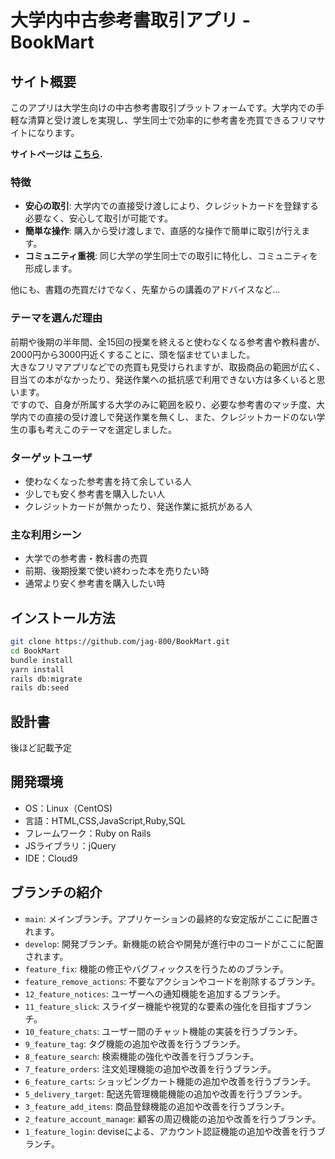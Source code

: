 # 大学内中古参考書取引アプリ - BookMart

## サイト概要
このアプリは大学生向けの中古参考書取引プラットフォームです。大学内での手軽な清算と受け渡しを実現し、学生同士で効率的に参考書を売買できるフリマサイトになります。  

**サイトページは [こちら](https://xn--pckwbq7c0b0l.com/).**

### 特徴
- **安心の取引**: 大学内での直接受け渡しにより、クレジットカードを登録する必要なく、安心して取引が可能です。
- **簡単な操作**: 購入から受け渡しまで、直感的な操作で簡単に取引が行えます。
- **コミュニティ重視**: 同じ大学の学生同士での取引に特化し、コミュニティを形成します。

他にも、書籍の売買だけでなく、先輩からの講義のアドバイスなど...

### テーマを選んだ理由
前期や後期の半年間、全15回の授業を終えると使わなくなる参考書や教科書が、2000円から3000円近くすることに、頭を悩ませていました。  
大きなフリマアプリなどでの売買も見受けられますが、取扱商品の範囲が広く、目当ての本がなかったり、発送作業への抵抗感で利用できない方は多くいると思います。  
ですので、自身が所属する大学のみに範囲を絞り、必要な参考書のマッチ度、大学内での直接の受け渡しで発送作業を無くし、また、クレジットカードのない学生の事も考えこのテーマを選定しました。

### ターゲットユーザ
- 使わなくなった参考書を持て余している人
- 少しでも安く参考書を購入したい人
- クレジットカードが無かったり、発送作業に抵抗がある人


### 主な利用シーン
- 大学での参考書・教科書の売買
- 前期、後期授業で使い終わった本を売りたい時
- 通常より安く参考書を購入したい時

## インストール方法
```bash
git clone https://github.com/jag-800/BookMart.git
cd BookMart
bundle install
yarn install
rails db:migrate
rails db:seed
```
## 設計書
後ほど記載予定

## 開発環境
- OS：Linux（CentOS)
- 言語：HTML,CSS,JavaScript,Ruby,SQL
- フレームワーク：Ruby on Rails
- JSライブラリ：jQuery
- IDE：Cloud9



## ブランチの紹介
- `main`: メインブランチ。アプリケーションの最終的な安定版がここに配置されます。
- `develop`: 開発ブランチ。新機能の統合や開発が進行中のコードがここに配置されます。
- `feature_fix`: 機能の修正やバグフィックスを行うためのブランチ。
- `feature_remove_actions`: 不要なアクションやコードを削除するブランチ。
- `12_feature_notices`: ユーザーへの通知機能を追加するブランチ。
- `11_feature_slick`: スライダー機能や視覚的な要素の強化を目指すブランチ。
- `10_feature_chats`: ユーザー間のチャット機能の実装を行うブランチ。
- `9_feature_tag`: タグ機能の追加や改善を行うブランチ。
- `8_feature_search`: 検索機能の強化や改善を行うブランチ。
- `7_feature_orders`: 注文処理機能の追加や改善を行うブランチ。
- `6_feature_carts`: ショッピングカート機能の追加や改善を行うブランチ。
- `5_delivery_target`: 配送先管理機能機能の追加や改善を行うブランチ。
- `3_feature_add_items`: 商品登録機能の追加や改善を行うブランチ。
- `2_feature_account_manage`: 顧客の周辺機能の追加や改善を行うブランチ。
- `1_feature_login`: deviseによる、アカウント認証機能の追加や改善を行うブランチ。
